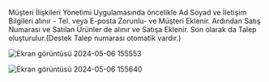 Müşteri İlişkileri Yönetimi Uygulamasında öncelikle Ad Soyad ve İletişim Bilgileri alınır - Tel. veya E-posta Zorunlu- ve Müşteri Eklenir. Ardından Satış Numarası ve Satılan Ürünler de alınır ve Satışa Eklenir. Son olarak da Talep oluşturulur.(Destek Talep numarası otomatik vardır.)

![Ekran görüntüsü 2024-05-06 155553](https://github.com/erenssimsek/musteri_hizmetleri_sistemi/assets/93097999/259f5233-40c7-484e-8bb4-8f04db162bcd)

![Ekran görüntüsü 2024-05-06 155640](https://github.com/erenssimsek/musteri_hizmetleri_sistemi/assets/93097999/4724c40e-315a-46bc-8e56-d5b5e39b1c0d)
